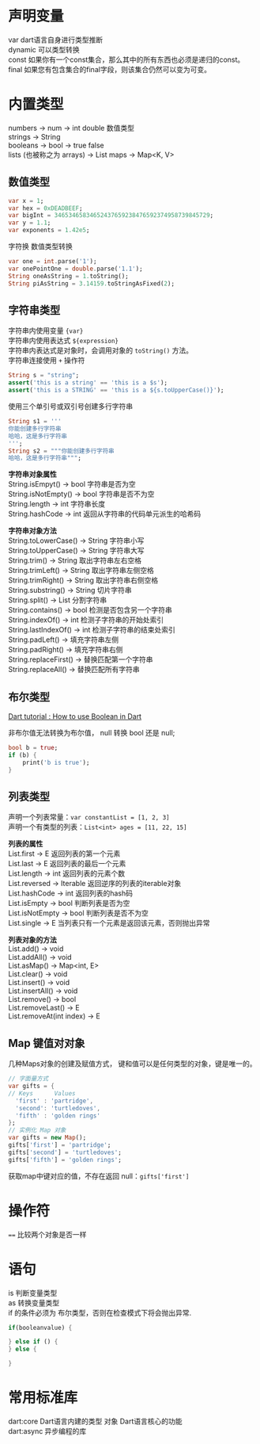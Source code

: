 # 声明变量
var  dart语言自身进行类型推断           
dynamic 可以类型转换            
const  如果你有一个const集合，那么其中的所有东西也必须是递归的const。           
final  如果您有包含集合的final字段，则该集合仍然可以变为可变。          
  
# 内置类型
numbers -> num ->  int double 数值类型          
strings -> String           
booleans -> bool -> true false           
lists (也被称之为 arrays) -> List<T> 
maps -> Map<K, V>           

## 数值类型
```dart
var x = 1;
var hex = 0xDEADBEEF;
var bigInt = 34653465834652437659238476592374958739845729;
var y = 1.1;
var exponents = 1.42e5;
```
字符换 数值类型转换
```dart
var one = int.parse('1');
var onePointOne = double.parse('1.1');
String oneAsString = 1.toString();
String piAsString = 3.14159.toStringAsFixed(2);
```

## 字符串类型
字符串内使用变量 `{var}`        
字符串内使用表达式 `${expression}`          
字符串内表达式是对象时，会调用对象的 `toString()` 方法。        
字符串连接使用 `+` 操作符
```dart
String s = "string";
assert('this is a string' == 'this is a $s');
assert('this is a STRING' == 'this is a ${s.toUpperCase()}');
```

使用三个单引号或双引号创建多行字符串 
```dart
String s1 = '''
你能创建多行字符串
哈哈，这是多行字符串
''';
String s2 = """你能创建多行字符串 
哈哈，这是多行字符串""";
```

**字符串对象属性**      
String.isEmpyt() -> bool 字符串是否为空         
String.isNotEmpty() -> bool 字符串是否不为空           
String.length -> int 字符串长度     
String.hashCode -> int 返回从字符串的代码单元派生的哈希码       

**字符串对象方法**      
String.toLowerCase() -> String 字符串小写           
String.toUpperCase() -> String 字符串大写           
String.trim() -> String  取出字符串左右空格         
String.trimLeft() -> String  取出字符串左侧空格         
String.trimRight() -> String  取出字符串右侧空格        
String.substring() -> String 切片字符串     
String.split() -> List<String> 分割字符串       
String.contains() -> bool 检测是否包含另一个字符串      
String.indexOf() -> int 检测子字符串的开始处索引        
String.lastIndexOf() -> int 检测子字符串的结束处索引        
String.padLeft() -> 填充字符串左侧      
String.padRight() -> 填充字符串右侧     
String.replaceFirst() -> 替换匹配第一个字符串       
String.replaceAll() -> 替换匹配所有字符串       



## 布尔类型
[Dart tutorial : How to use Boolean in Dart](https://www.codevscolor.com/dart-tutorial-how-to-use-boolean-in-dart/)

非布尔值无法转换为布尔值， null 转换 bool 还是 null;
```dart
bool b = true;
if (b) {
    print('b is true');
}
```

## 列表类型
声明一个列表常量：`var constantList = [1, 2, 3]`        
声明一个有类型的列表：`List<int> ages = [11, 22, 15]`       

**列表的属性**       
List.first -> E 返回列表的第一个元素     
List.last -> E 返回列表的最后一个元素        
List.length -> int 返回列表的元素个数       
List.reversed -> Iterable<E> 返回逆序的列表的iterable对象       
List.hashCode -> int 返回列表的hash码       
List.isEmpty -> bool 判断列表是否为空       
List.isNotEmpty -> bool 判断列表是否不为空       
List.single -> E 当列表只有一个元素是返回该元素，否则抛出异常       

**列表对象的方法**          
List.add() -> void      
List.addAll() -> void           
List.asMap() -> Map\<int, E\>       
List.clear() -> void            
List.insert() -> void       
List.insertAll() -> void        
List.remove() → bool            
List.removeLast() → E       
List.removeAt(int index) → E        

## Map 键值对对象
几种Maps对象的创建及赋值方式， 键和值可以是任何类型的对象，键是唯一的。
```dart
// 字面量方式
var gifts = {
// Keys      Values
  'first' : 'partridge',
  'second': 'turtledoves',
  'fifth' : 'golden rings'
};
// 实例化 Map 对象
var gifts = new Map();
gifts['first'] = 'partridge';
gifts['second'] = 'turtledoves';
gifts['fifth'] = 'golden rings';
```

获取map中键对应的值，不存在返回 null：`gifts['first']`




# 操作符
`==` 比较两个对象是否一样


# 语句
is 判断变量类型         
as 转换变量类型     
if 的条件必须为 布尔类型，否则在检查模式下将会抛出异常.
```dart
if(booleanvalue) {

} else if () {
} else {

}
```
# 常用标准库
dart:core Dart语言内建的类型 对象  Dart语言核心的功能           
dart:async 异步编程的库         
